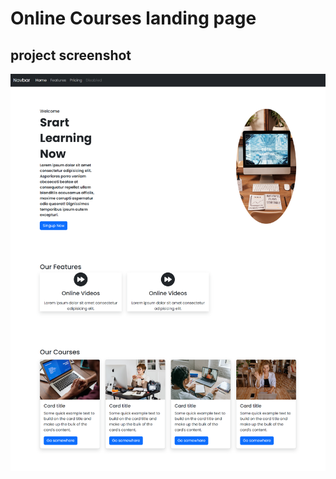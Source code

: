 # Online Courses landing page


## project screenshot
![](https://github.com/Fantar1/Courses/blob/main/screenshot.png)
